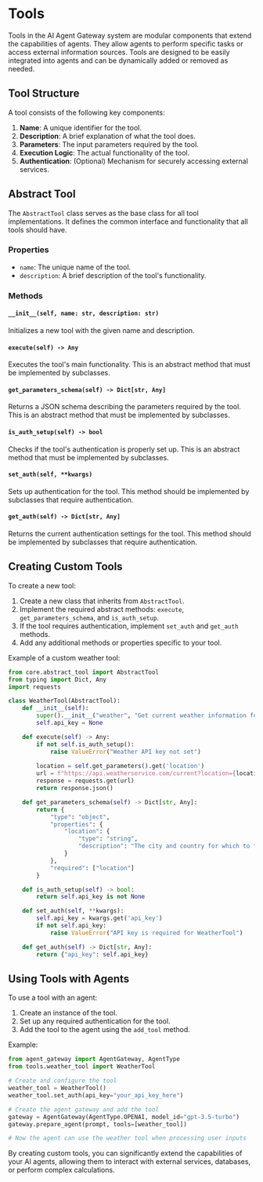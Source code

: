 # Tools

Tools in the AI Agent Gateway system are modular components that extend the capabilities of agents. They allow agents to perform specific tasks or access external information sources. Tools are designed to be easily integrated into agents and can be dynamically added or removed as needed.

## Tool Structure

A tool consists of the following key components:

1. **Name**: A unique identifier for the tool.
2. **Description**: A brief explanation of what the tool does.
3. **Parameters**: The input parameters required by the tool.
4. **Execution Logic**: The actual functionality of the tool.
5. **Authentication**: (Optional) Mechanism for securely accessing external services.

## Abstract Tool

The `AbstractTool` class serves as the base class for all tool implementations. It defines the common interface and functionality that all tools should have.

### Properties

- `name`: The unique name of the tool.
- `description`: A brief description of the tool's functionality.

### Methods

#### `__init__(self, name: str, description: str)`
Initializes a new tool with the given name and description.

#### `execute(self) -> Any`
Executes the tool's main functionality. This is an abstract method that must be implemented by subclasses.

#### `get_parameters_schema(self) -> Dict[str, Any]`
Returns a JSON schema describing the parameters required by the tool. This is an abstract method that must be implemented by subclasses.

#### `is_auth_setup(self) -> bool`
Checks if the tool's authentication is properly set up. This is an abstract method that must be implemented by subclasses.

#### `set_auth(self, **kwargs)`
Sets up authentication for the tool. This method should be implemented by subclasses that require authentication.

#### `get_auth(self) -> Dict[str, Any]`
Returns the current authentication settings for the tool. This method should be implemented by subclasses that require authentication.

## Creating Custom Tools

To create a new tool:

1. Create a new class that inherits from `AbstractTool`.
2. Implement the required abstract methods: `execute`, `get_parameters_schema`, and `is_auth_setup`.
3. If the tool requires authentication, implement `set_auth` and `get_auth` methods.
4. Add any additional methods or properties specific to your tool.

Example of a custom weather tool:

```python
from core.abstract_tool import AbstractTool
from typing import Dict, Any
import requests

class WeatherTool(AbstractTool):
    def __init__(self):
        super().__init__("weather", "Get current weather information for a location")
        self.api_key = None

    def execute(self) -> Any:
        if not self.is_auth_setup():
            raise ValueError("Weather API key not set")
        
        location = self.get_parameters().get('location')
        url = f"https://api.weatherservice.com/current?location={location}&apikey={self.api_key}"
        response = requests.get(url)
        return response.json()

    def get_parameters_schema(self) -> Dict[str, Any]:
        return {
            "type": "object",
            "properties": {
                "location": {
                    "type": "string",
                    "description": "The city and country for which to fetch weather information"
                }
            },
            "required": ["location"]
        }

    def is_auth_setup(self) -> bool:
        return self.api_key is not None

    def set_auth(self, **kwargs):
        self.api_key = kwargs.get('api_key')
        if not self.api_key:
            raise ValueError("API key is required for WeatherTool")

    def get_auth(self) -> Dict[str, Any]:
        return {"api_key": self.api_key}
```

## Using Tools with Agents

To use a tool with an agent:

1. Create an instance of the tool.
2. Set up any required authentication for the tool.
3. Add the tool to the agent using the `add_tool` method.

Example:

```python
from agent_gateway import AgentGateway, AgentType
from tools.weather_tool import WeatherTool

# Create and configure the tool
weather_tool = WeatherTool()
weather_tool.set_auth(api_key="your_api_key_here")

# Create the agent gateway and add the tool
gateway = AgentGateway(AgentType.OPENAI, model_id="gpt-3.5-turbo")
gateway.prepare_agent(prompt, tools=[weather_tool])

# Now the agent can use the weather tool when processing user inputs
```

By creating custom tools, you can significantly extend the capabilities of your AI agents, allowing them to interact with external services, databases, or perform complex calculations.
